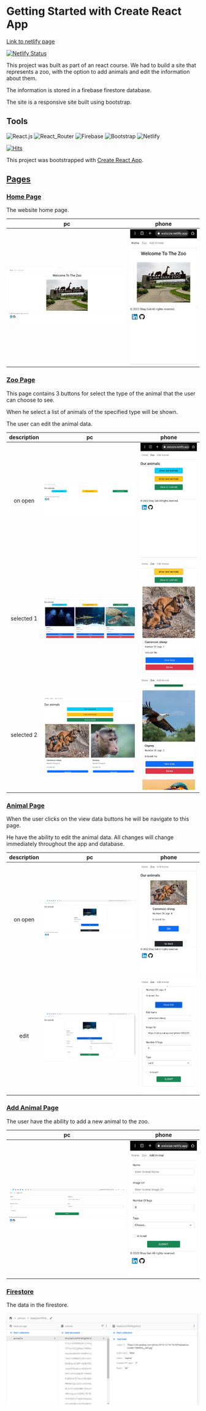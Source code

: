 # Getting Started with Create React App

[Link to netlify page](https://zoo-websize.netlify.app/)

[![Netlify Status](https://api.netlify.com/api/v1/badges/a7a9afb0-c388-4d56-9d62-53ef1d439cdb/deploy-status)](https://app.netlify.com/sites/zoo-websize/deploys)

This project was built as part of an react course.
We had to build a site that represents a zoo, with the option to add animals and edit the information about them.

The information is stored in a firebase firestore database.

The site is a responsive site built using bootstrap.

## Tools

![React.js](https://img.shields.io/badge/React-20232A?style=for-the-badge&logo=react&logoColor=61DAFB)
![React_Router](https://img.shields.io/badge/React_Router-CA4245?style=for-the-badge&logo=react-router&logoColor=white)
![Firebase](https://img.shields.io/badge/firebase%20-%23039BE5.svg?&style=for-the-badge&logo=firebase)
![Bootstrap](https://img.shields.io/badge/Bootstrap-563D7C?style=for-the-badge&logo=bootstrap&logoColor=white)
![Netlify](https://img.shields.io/badge/Netlify-00C7B7?style=for-the-badge&logo=netlify&logoColor=white)

[![Hits](https://hits.seeyoufarm.com/api/count/incr/badge.svg?url=https%3A%2F%2Fgithub.com%2FShayGali%2Fzoo-website&count_bg=%2379C83D&title_bg=%23555555&icon=react.svg&icon_color=%23E7E7E7&title=views&edge_flat=false)](https://hits.seeyoufarm.com)

This project was bootstrapped with [Create React App](https://github.com/facebook/create-react-app).

## <ins>Pages</ins>

### <ins> Home Page</ins>

The website home page.

pc | phone
:-:|:-:
![Home page](./pages%20images/pc/home%20page.png)|![Home page](./pages%20images/phone/home%20page.jpg)

### <ins> Zoo Page</ins>

This page contains 3 buttons for select the type of the animal that the user can choose to see.

When he select a list of animals of the specified type will be shown.

The user can edit the animal data.

description|pc | phone
:-:|:-:|:-:
on open|![Zoo page on open](./pages%20images/pc/zoo-on%20open.png)|![Zoo page on open](./pages%20images/phone/zoo-on%20open.jpg)
selected 1|![Zoo page on select](./pages%20images/pc/zoo-selected.png)|![Zoo page on select](./pages%20images/phone/zoo-selected.jpg)
selected 2|![Zoo page on select](./pages%20images/pc/zoo-selected2.png)|![Zoo page on select](./pages%20images/phone/zoo-selected2.jpg)

### <ins> Animal Page</ins>

When the user clicks on the view data buttons he will be navigate to this page.

He have the ability to edit the animal data. All changes will change immediately throughout the app and database.

description|pc | phone
:-:|:-:|:-:
on open|![Animal page on open](./pages%20images/pc/animal%20page.png)|![Animal page on open](./pages%20images/phone/animal%20page.jpg)
edit|![Animal page edit](./pages%20images/pc/animal%20page%20-edit.png)|![Animal page edit](./pages%20images/phone/animal%20page%20-edit.jpg)

### <ins> Add Animal Page</ins>

The user have the ability to add a new animal to the zoo.

pc | phone
:-:|:-:
![Add Animal page](./pages%20images/pc/add%20animal.png)|![Add Animal page](./pages%20images/phone/add%20animal.jpg)

### <ins> Firestore</ins>

The data in the firestore.

![Firestore](./pages%20images/firestore.png)
